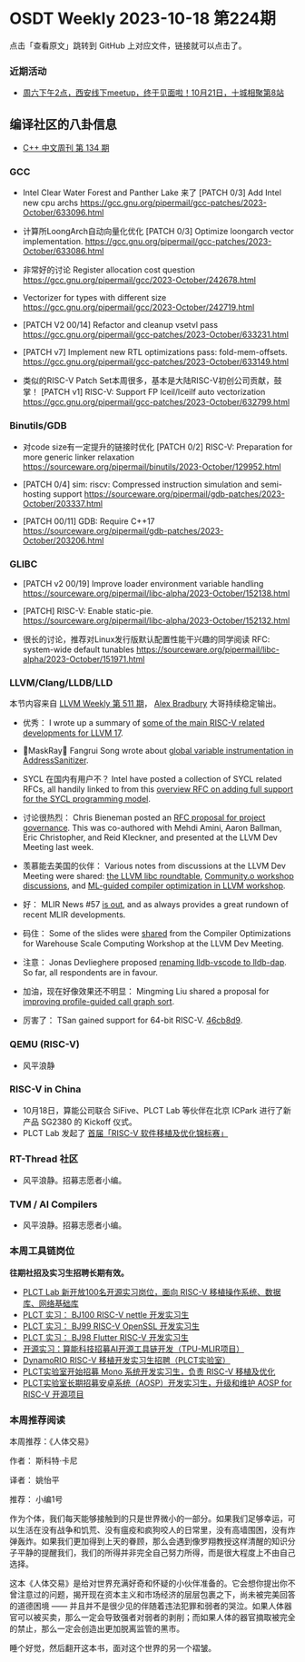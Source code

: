 # OSDT Weekly 2023-10-18 第224期

点击「查看原文」跳转到 GitHub 上对应文件，链接就可以点击了。

### 近期活动

- [周六下午2点，西安线下meetup，终于见面啦！10月21日，十城相聚第8站](https://mp.weixin.qq.com/s/i_4iduc5e87QvyZ8IUHiXg)

## 编译社区的八卦信息

- [C++ 中文周刊 第 134 期](https://mp.weixin.qq.com/s/wo2-RTP8r94dcYYHVabGmQ)

### GCC

- Intel Clear Water Forest and Panther Lake 来了
  [PATCH 0/3] Add Intel new cpu archs
  https://gcc.gnu.org/pipermail/gcc-patches/2023-October/633096.html

- 计算所LoongArch自动向量化优化
  [PATCH 0/3] Optimize loongarch vector implementation.
  https://gcc.gnu.org/pipermail/gcc-patches/2023-October/633086.html

- 非常好的讨论 Register allocation cost question
  https://gcc.gnu.org/pipermail/gcc/2023-October/242678.html

- Vectorizer for types with different size
  https://gcc.gnu.org/pipermail/gcc/2023-October/242719.html

- [PATCH V2 00/14] Refactor and cleanup vsetvl pass
  https://gcc.gnu.org/pipermail/gcc-patches/2023-October/633231.html

- [PATCH v7] Implement new RTL optimizations pass: fold-mem-offsets.
  https://gcc.gnu.org/pipermail/gcc-patches/2023-October/633149.html

- 类似的RISC-V Patch Set本周很多，基本是大陆RISC-V初创公司贡献，鼓掌！
  [PATCH v1] RISC-V: Support FP lceil/lceilf auto vectorization
  https://gcc.gnu.org/pipermail/gcc-patches/2023-October/632799.html

### Binutils/GDB

- 对code size有一定提升的链接时优化
  [PATCH 0/2] RISC-V: Preparation for more generic linker relaxation
  https://sourceware.org/pipermail/binutils/2023-October/129952.html

- [PATCH 0/4] sim: riscv: Compressed instruction simulation and semi-hosting support
  https://sourceware.org/pipermail/gdb-patches/2023-October/203337.html

- [PATCH 00/11] GDB: Require C++17
  https://sourceware.org/pipermail/gdb-patches/2023-October/203206.html

### GLIBC

- [PATCH v2 00/19] Improve loader environment variable handling
  https://sourceware.org/pipermail/libc-alpha/2023-October/152138.html

- [PATCH] RISC-V: Enable static-pie.
  https://sourceware.org/pipermail/libc-alpha/2023-October/152132.html

- 很长的讨论，推荐对Linux发行版默认配置性能干兴趣的同学阅读
  RFC: system-wide default tunables
  https://sourceware.org/pipermail/libc-alpha/2023-October/151971.html

### LLVM/Clang/LLDB/LLD

本节内容来自 [LLVM Weekly 第 511 期](http://llvmweekly.org/issue/511)，
[Alex Bradbury](https://www.linkedin.com/in/alex-bradbury/) 大哥持续稳定输出。

* 优秀： I wrote up a summary of [some of the main RISC-V related developments for LLVM 17](https://muxup.com/2023q4/whats-new-for-risc-v-in-llvm-17).

* 🎉MaskRay🎉 Fangrui Song wrote about [global variable instrumentation in AddressSanitizer](https://maskray.me/blog/2023-10-15-address-sanitizer-global-variable-instrumentation).

* SYCL 在国内有用户不？ Intel have posted a collection of SYCL related RFCs, all handily linked to from this [overview RFC on adding full support for the SYCL programming model](https://discourse.llvm.org/t/rfc-add-full-support-for-the-sycl-programming-model/74080).

* 讨论很热烈： Chris Bieneman posted an [RFC proposal for project governance](https://discourse.llvm.org/t/rfc-a-proposal-for-project-governance/74021).  This was co-authored with Mehdi Amini, Aaron Ballman, Eric Christopher, and Reid Kleckner, and presented at the LLVM Dev Meeting last week.

* 羡慕能去美国的伙伴： Various notes from discussions at the LLVM Dev Meeting were shared: [the LLVM libc roundtable](https://discourse.llvm.org/t/notes-from-the-llvm-libc-roundtable/74047), [Community.o workshop discussions](https://discourse.llvm.org/t/community-o-workshop-us-llvm-dev-meeting-2023/73994), and [ML-guided compiler optimization in LLVM workshop](https://discourse.llvm.org/t/llvm-dev23-ml-guided-compiler-optimization-in-llvm-workshop/73090/3).

* 好： MLIR News #57 [is out](https://discourse.llvm.org/t/mlir-news-57th-edition-11th-october-2023/73949), and as always provides a great rundown of recent MLIR developments.

* 码住： Some of the slides were [shared](https://discourse.llvm.org/t/practical-compiler-optimizations-for-wsc-workshop-us-llvm-dev-meeting-2023/73998) from the Compiler Optimizations for Warehouse Scale Computing Workshop at the LLVM Dev Meeting.

* 注意： Jonas Devlieghere proposed [renaming lldb-vscode to lldb-dap](https://discourse.llvm.org/t/rfc-rename-lldb-vscode-to-lldb-dap/74075).  So far, all respondents are in favour.

* 加油，现在好像效果还不明显： Mingming Liu shared a proposal for [improving profile-guided call graph sort](https://discourse.llvm.org/t/rfc-for-better-call-graph-sort-build-a-more-complete-call-graph-by-adding-more-indirect-call-edges/74029).

* 厉害了： TSan gained support for 64-bit RISC-V.
  [46cb8d9](https://github.com/llvm/llvm-project/commit/46cb8d9a3252).

### QEMU (RISC-V)

- 风平浪静

### RISC-V in China

- 10月18日，算能公司联合 SiFive、PLCT Lab 等伙伴在北京 ICPark 进行了新产品 SG2380 的 Kickoff 仪式。
- PLCT Lab 发起了 [首届「RISC-V 软件移植及优化锦标赛」](https://mp.weixin.qq.com/s/3q8f-KxgS4AY3IKLdXPSfg)

### RT-Thread 社区

- 风平浪静。招募志愿者小编。

### TVM / AI Compilers

- 风平浪静。招募志愿者小编。

### 本周工具链岗位

**往期社招及实习生招聘长期有效。**

- [PLCT Lab 新开放100名开源实习岗位，面向 RISC-V 移植操作系统、数据库、网络基础库](https://mp.weixin.qq.com/s/ebvIxcplB8Jtw18LMoXTTQ)
- [PLCT 实习： BJ100 RISC-V nettle 开发实习生](https://mp.weixin.qq.com/s/GEUKRlxILFpdHQbv-yxWQQ)
- [PLCT 实习： BJ99 RISC-V OpenSSL 开发实习生](https://mp.weixin.qq.com/s/pzy6sbW50r3aLw3Dt36oBQ)
- [PLCT 实习： BJ98 Flutter RISC-V 开发实习生](https://mp.weixin.qq.com/s/gQYT_rhtLE8jGg6WWAztDA)
- [开源实习：算能科技招募AI开源工具链开发（TPU-MLIR项目）](https://mp.weixin.qq.com/s/IBJh0ip4k11PzIMZecsWSw)
- [DynamoRIO RISC-V 移植开发实习生招聘（PLCT实验室）](https://mp.weixin.qq.com/s/J_5TjT6DOqeOXJXQI5VQxw)
- [PLCT实验室开始招募 Mono 系统开发实习生，负责 RISC-V 移植及优化](https://mp.weixin.qq.com/s/whEW7Hay1jIP1tBzIPay1A)
- [PLCT实验室长期招募安卓系统（AOSP）开发实习生，升级和维护 AOSP for RISC-V 开源项目](https://mp.weixin.qq.com/s/dJP2cEB1nex2inR5c-cJog)


### 本周推荐阅读

本周推荐：《人体交易》

作者： 斯科特·卡尼

译者： 姚怡平

推荐： 小编1号

作为个体，我们每天能够接触到的只是世界微小的一部分。如果我们足够幸运，可以生活在没有战争和饥荒、没有瘟疫和疯狗咬人的日常里，没有高墙围困，没有炸弹轰炸。如果我们更加得到上天的眷顾，那么会遇到像罗翔教授这样清醒的知识分子平静的提醒我们，我们的所得并非完全自己努力所得，而是很大程度上不由自己选择。

这本《人体交易》是给对世界充满好奇和怀疑的小伙伴准备的。它会想你提出你不曾注意过的问题，揭开现在资本主义和市场经济的层层包裹之下，尚未被完美回答的道德困境 —— 并且并不是很少见的伴随着违法犯罪和弱者的哭泣。如果人体器官可以被买卖，那么一定会导致强者对弱者的剥削；而如果人体的器官摘取被完全的禁止，那么一定会创造出更加脱离监管的黑市。

睡个好觉，然后翻开这本书，面对这个世界的另一个褶皱。